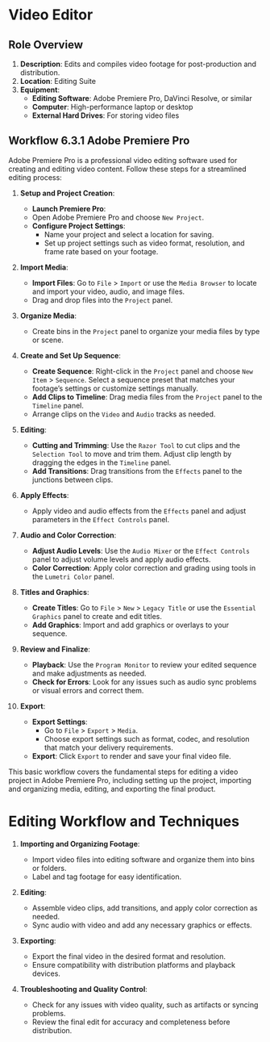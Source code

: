 # Video Editor
## Role Overview

1. **Description**: Edits and compiles video footage for post-production and distribution.
2. **Location**: Editing Suite
3. **Equipment**:
   - **Editing Software**: Adobe Premiere Pro, DaVinci Resolve, or similar
   - **Computer**: High-performance laptop or desktop
   - **External Hard Drives**: For storing video files

## Workflow 6.3.1 Adobe Premiere Pro

Adobe Premiere Pro is a professional video editing software used for creating and editing video content. Follow these steps for a streamlined editing process:

1. **Setup and Project Creation**:
   - **Launch Premiere Pro**:
   - Open Adobe Premiere Pro and choose `New Project`.
   - **Configure Project Settings**:
     - Name your project and select a location for saving.
     - Set up project settings such as video format, resolution, and frame rate based on your footage.

2. **Import Media**:
   - **Import Files**: Go to `File` > `Import` or use the `Media Browser` to locate and import your video, audio, and image files.
   - Drag and drop files into the `Project` panel.

3. **Organize Media**:
   - Create bins in the `Project` panel to organize your media files by type or scene.

4. **Create and Set Up Sequence**:
   - **Create Sequence**: Right-click in the `Project` panel and choose `New Item` > `Sequence`. Select a sequence preset that matches your footage’s settings or customize settings manually.
   - **Add Clips to Timeline**: Drag media files from the `Project` panel to the `Timeline` panel.
   - Arrange clips on the `Video` and `Audio` tracks as needed.

5. **Editing**:
   - **Cutting and Trimming**: Use the `Razor Tool` to cut clips and the `Selection Tool` to move and trim them. Adjust clip length by dragging the edges in the `Timeline` panel.
   - **Add Transitions**: Drag transitions from the `Effects` panel to the junctions between clips.

6. **Apply Effects**:
   - Apply video and audio effects from the `Effects` panel and adjust parameters in the `Effect Controls` panel.

7. **Audio and Color Correction**:
   - **Adjust Audio Levels**: Use the `Audio Mixer` or the `Effect Controls` panel to adjust volume levels and apply audio effects.
   - **Color Correction**: Apply color correction and grading using tools in the `Lumetri Color` panel.

8. **Titles and Graphics**:
   - **Create Titles**: Go to `File` > `New` > `Legacy Title` or use the `Essential Graphics` panel to create and edit titles.
   - **Add Graphics**: Import and add graphics or overlays to your sequence.

9. **Review and Finalize**:
   - **Playback**: Use the `Program Monitor` to review your edited sequence and make adjustments as needed.
   - **Check for Errors**: Look for any issues such as audio sync problems or visual errors and correct them.

10. **Export**:
    - **Export Settings**:
      - Go to `File` > `Export` > `Media`.
      - Choose export settings such as format, codec, and resolution that match your delivery requirements.
    - **Export**: Click `Export` to render and save your final video file.

This basic workflow covers the fundamental steps for editing a video project in Adobe Premiere Pro, including setting up the project, importing and organizing media, editing, and exporting the final product.

# Editing Workflow and Techniques

1. **Importing and Organizing Footage**:
   - Import video files into editing software and organize them into bins or folders.
   - Label and tag footage for easy identification.

2. **Editing**:
   - Assemble video clips, add transitions, and apply color correction as needed.
   - Sync audio with video and add any necessary graphics or effects.

3. **Exporting**:
   - Export the final video in the desired format and resolution.
   - Ensure compatibility with distribution platforms and playback devices.

4. **Troubleshooting and Quality Control**:
   - Check for any issues with video quality, such as artifacts or syncing problems.
   - Review the final edit for accuracy and completeness before distribution.
